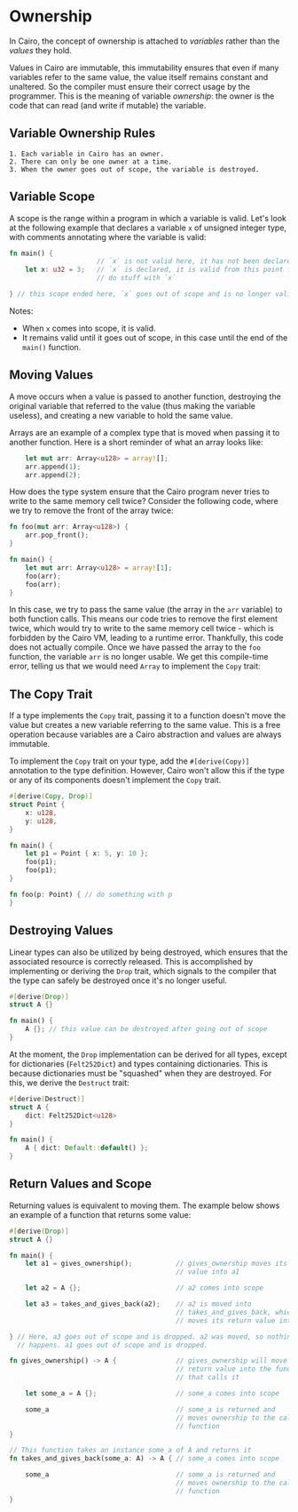 # Ownership

In Cairo, the concept of ownership is attached to _variables_ rather than the _values_ they hold.

Values in Cairo are immutable, this immutability ensures that even if many variables refer to the same value, the value itself remains constant and unaltered.
So the compiler must ensure their correct usage by the programmer.
This is the meaning of variable _ownership_: the owner is the code that can read (and write if mutable) the variable.

## Variable Ownership Rules

```console
1. Each variable in Cairo has an owner.
2. There can only be one owner at a time.
3. When the owner goes out of scope, the variable is destroyed.
```

## Variable Scope

A scope is the range within a program in which a variable is valid.
Let's look at the following example that declares a variable `x` of unsigned integer type, with comments annotating where the variable is valid:

```rust
fn main() {
                      // `x` is not valid here, it has not been declared yet
    let x: u32 = 3;   // `x` is declared, it is valid from this point forward
                      // do stuff with `x`

} // this scope ended here, `x` goes out of scope and is no longer valid
```

Notes:

- When `x` comes into scope, it is valid.
- It remains valid until it goes out of scope, in this case until the end of the `main()` function.

## Moving Values

A move occurs when a value is passed to another function, destroying the original variable that referred to the value (thus making the variable useless), and creating a new variable to hold the same value.

Arrays are an example of a complex type that is moved when passing it to another function.
Here is a short reminder of what an array looks like:

```rust
    let mut arr: Array<u128> = array![];
    arr.append(1);
    arr.append(2);
```

How does the type system ensure that the Cairo program never tries to write to the same memory cell twice?
Consider the following code, where we try to remove the front of the array twice:

```rust
fn foo(mut arr: Array<u128>) {
    arr.pop_front();
}

fn main() {
    let mut arr: Array<u128> = array![1];
    foo(arr);
    foo(arr);
}
```

In this case, we try to pass the same value (the array in the `arr` variable) to both function calls.
This means our code tries to remove the first element twice, which would try to write to the same memory cell twice - which is forbidden by the Cairo VM, leading to a runtime error.
Thankfully, this code does not actually compile.
Once we have passed the array to the `foo` function, the variable `arr` is no longer usable.
We get this compile-time error, telling us that we would need `Array` to implement the `Copy` trait:

## The Copy Trait

If a type implements the `Copy` trait, passing it to a function doesn't move the value but creates a new variable referring to the same value.
This is a free operation because variables are a Cairo abstraction and values are always immutable.

To implement the `Copy` trait on your type, add the `#[derive(Copy)]` annotation to the type definition.
However, Cairo won't allow this if the type or any of its components doesn't implement the `Copy` trait.

```rust
#[derive(Copy, Drop)]
struct Point {
    x: u128,
    y: u128,
}

fn main() {
    let p1 = Point { x: 5, y: 10 };
    foo(p1);
    foo(p1);
}

fn foo(p: Point) { // do something with p
}
```

## Destroying Values

Linear types can also be utilized by being destroyed, which ensures that the associated resource is correctly released.
This is accomplished by implementing or deriving the `Drop` trait, which signals to the compiler that the type can safely be destroyed once it's no longer useful.

```rust
#[derive(Drop)]
struct A {}

fn main() {
    A {}; // this value can be destroyed after going out of scope
}
```

At the moment, the `Drop` implementation can be derived for all types, except for dictionaries (`Felt252Dict`) and types containing dictionaries.
This is because dictionaries must be "squashed" when they are destroyed.
For this, we derive the `Destruct` trait:

```rust
#[derive(Destruct)]
struct A {
    dict: Felt252Dict<u128>
}

fn main() {
    A { dict: Default::default() };
}
```

## Return Values and Scope

Returning values is equivalent to moving them.
The example below shows an example of a function that returns some value:

```rust
#[derive(Drop)]
struct A {}

fn main() {
    let a1 = gives_ownership();           // gives_ownership moves its return
                                          // value into a1

    let a2 = A {};                        // a2 comes into scope

    let a3 = takes_and_gives_back(a2);    // a2 is moved into
                                          // takes_and_gives_back, which also
                                          // moves its return value into a3

} // Here, a3 goes out of scope and is dropped. a2 was moved, so nothing
  // happens. a1 goes out of scope and is dropped.

fn gives_ownership() -> A {               // gives_ownership will move its
                                          // return value into the function
                                          // that calls it

    let some_a = A {};                    // some_a comes into scope

    some_a                                // some_a is returned and
                                          // moves ownership to the calling
                                          // function
}

// This function takes an instance some_a of A and returns it
fn takes_and_gives_back(some_a: A) -> A { // some_a comes into scope

    some_a                                // some_a is returned and
                                          // moves ownership to the calling
                                          // function
}
```
